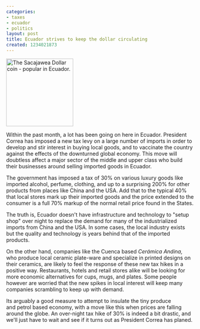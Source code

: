 ```yaml
---
categories:
- taxes
- ecuador
- politics
layout: post
title: Ecuador strives to keep the dollar circulating
created: 1234021873
---
```

<img class="alignright" title="Ecuador strives too keep its dollars circulating within the country." src="/files/images/sacajawea_dollar.jpg" alt="The Sacajawea Dollar coin - popular in Ecuador." width="180" height="182" />

Within the past month, a lot has been going on here in Ecuador. President Correa has imposed a new tax levy on a large number of imports in order to develop and stir interest in buying local goods, and to vaccinate the country against the effects of the downturned global economy. This move will doubtless affect a major sector of the middle and upper class who build their businesses around selling imported goods in Ecuador.

<!--break-->The government has imposed a tax of 30% on various luxury goods like imported alcohol, perfume, clothing, and up to a surprising 200% for other products from places like China and the USA. Add that to the typical 40% that local stores mark up their imported goods and the price extended to the consumer is a full 70% markup of the normal retail price found in the States.

The truth is, Ecuador doesn't have infrastructure and technology to "setup shop" over night to replace the demand for many of the industrialized imports from China and the USA. In some cases, the local industry exists but the quality and technology is years behind that of the imported products.

On the other hand, companies like the Cuenca based <em>Cerámica Andina, </em>who produce local ceramic plate-ware and specialize in printed designs on their ceramics, are likely to feel the response of these new tax hikes in a positive way. Restaurants, hotels and retail stores alike will be looking for more economic alternatives for cups, mugs, and plates. Some people however are worried that the new spikes in local interest will keep many companies scrambling to keep up with demand.

Its arguably a good measure to attempt to insulate the tiny produce and petrol based economy, with a move like this when prices are falling around the globe. An over-night tax hike of 30% is indeed a bit drastic, and we'll just have to wait and see if it turns out as President Correa has planed.
